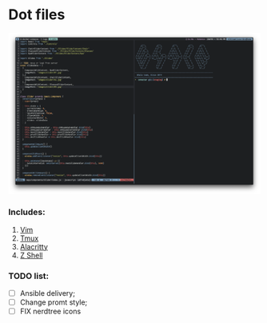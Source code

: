 # Dot files

![Preview](https://github.com/nm1l0serd0v/dot-files/raw/master/logo.png)

### Includes:

 1. [Vim](https://github.com/neovim/neovim)
 1. [Tmux](https://github.com/tmux/tmux)
 1. [Alacritty](https://github.com/jwilm/alacritty)
 1. [Z Shell](https://github.com/zsh-users/zsh)

### TODO list:
 - [ ] Ansible delivery;
 - [ ] Change promt style;
 - [ ] FIX nerdtree icons

